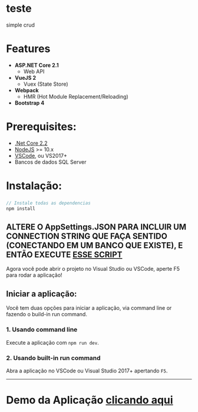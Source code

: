 
# teste
simple crud

# Features

- **ASP.NET Core 2.1**
  - Web API
- **VueJS 2**
  - Vuex (State Store)
- **Webpack**
  - HMR (Hot Module Replacement/Reloading)
- **Bootstrap 4**

# Prerequisites:
 * [.Net Core 2.2](https://www.microsoft.com/net/download/windows)
 * [NodeJS](https://nodejs.org/) >= 10.x
 * [VSCode](https://code.visualstudio.com/), ou VS2017+
 * Bancos de dados SQL Server

# Instalação:

### 
```ts
// Instale todas as dependencias
npm install
```
## ALTERE O AppSettings.JSON PARA INCLUIR UM CONNECTION STRING QUE FAÇA SENTIDO (CONECTANDO EM UM BANCO QUE EXISTE), E ENTÃO EXECUTE [ESSE SCRIPT](https://gist.github.com/ArthNRick/59f1ce0bd59d23ea1b183a6f50ddcfee)

Agora você pode abrir o projeto no Visual Studio ou VSCode, aperte F5 para rodar a aplicação!

## Iniciar a aplicação:
Você tem duas opções para iniciar a aplicação, via command line or fazendo o build-in run command.

### 1. Usando  command line
Execute a aplicação com `npm run dev`.
 
### 2. Usando  built-in run command
Abra a aplicação no VSCode ou Visual Studio 2017+ apertando `F5`.

----

# Demo da Aplicação [clicando aqui](https://crud-arthnrick.azurewebsites.net/)
